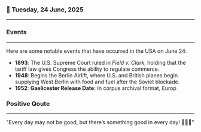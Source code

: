 ### 📅 Tuesday, 24 June, 2025
------
### Events
------
Here are some notable events that have occurred in the USA on June 24:

- **1893**: The U.S. Supreme Court ruled in *Field v. Clark*, holding that the tariff law gives Congress the ability to regulate commerce.
- **1948**: Begins the Berlin Airlift, where U.S. and British planes begin supplying West Berlin with food and fuel after the Soviet blockade.
- **1952**: **Gaelicester Release Date:** In corpus archival format, Europ
### Positive Qoute
------
"Every day may not be good, but there’s something good in every day! 🌈😊✨"
